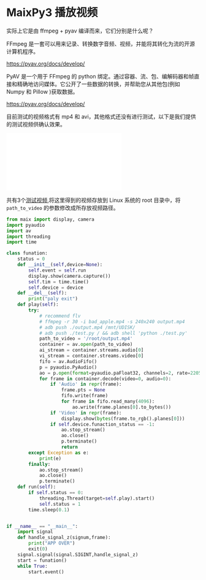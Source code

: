 
# MaixPy3 播放视频

实际上它是由 ffmpeg + pyav 编译而来，它们分别是什么呢？

FFmpeg 是一套可以用来记录、转换数字音频、视频，并能将其转化为流的开源计算机程序。

https://pyav.org/docs/develop/

PyAV 是一个用于 FFmpeg 的 python 绑定。通过容器、流、包、编解码器和帧直接和精确地访问媒体。它公开了一些数据的转换，并帮助您从其他包(例如 Numpy 和 Pillow )获取数据。

https://pyav.org/docs/develop/

目前测试的视频格式有 mp4 和 avi，其他格式还没有进行测试，以下是我们提供的测试视频供确认效果。

<iframe src="//player.bilibili.com/player.html?aid=717126108&bvid=BV1dQ4y1f7RN&cid=385731209&page=1" scrolling="no" border="0" frameborder="no" framespacing="0" allowfullscreen="true"> </iframe>

共有3个[测试视频](https://dl.sipeed.com/shareURL/MaixII/MaixII-Dock/example),将这里得到的视频存放到 Linux 系统的 root 目录中，将 `path_to_video` 的参数修改成所存放视频路径。

```python
from maix import display, camera
import pyaudio
import av
import threading
import time

class funation:
    status = 0
    def __init__(self,device=None):
        self.event = self.run
        display.show(camera.capture())
        self.tim = time.time()
        self.device = device
    def __del__(self):
        print("paly exit")
    def play(self):
        try:
            # recommend flv
            # ffmpeg -r 30 -i bad_apple.mp4 -s 240x240 output.mp4
            # adb push ./output.mp4 /mnt/UDISK/
            # adb push ./test.py / && adb shell 'python ./test.py'
            path_to_video = '/root/output.mp4'
            container = av.open(path_to_video)
            ai_stream = container.streams.audio[0]
            vi_stream = container.streams.video[0]
            fifo = av.AudioFifo()
            p = pyaudio.PyAudio()
            ao = p.open(format=pyaudio.paFloat32, channels=2, rate=22050, output=True)
            for frame in container.decode(video=0, audio=0):
                if 'Audio' in repr(frame):
                    frame.pts = None
                    fifo.write(frame)
                    for frame in fifo.read_many(4096):
                        ao.write(frame.planes[0].to_bytes())
                if 'Video' in repr(frame):
                    display.show(bytes(frame.to_rgb().planes[0]))
                if self.device.funaction_status == -1:
                    ao.stop_stream()
                    ao.close()
                    p.terminate()
                    return
        except Exception as e:
            print(e)
        finally:
            ao.stop_stream()
            ao.close()
            p.terminate()
    def run(self):
        if self.status == 0:
            threading.Thread(target=self.play).start()
            self.status = 1
        time.sleep(0.1)


if __name__ == "__main__":
    import signal
    def handle_signal_z(signum,frame):
        print("APP OVER")
        exit(0)
    signal.signal(signal.SIGINT,handle_signal_z)
    start = funation()
    while True:
        start.event()
```
